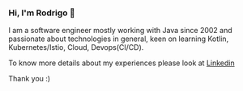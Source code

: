 ### Hi, I'm Rodrigo 👋

I am a software engineer mostly working with Java since 2002 and passionate about technologies in general, keen on learning Kotlin, Kubernetes/Istio, Cloud, Devops(CI/CD).

To know more details about my experiences please look at [Linkedin](https://www.linkedin.com/in/rodrigo-rodrigues-a08aab15)

Thank you :)
<!--
**rodrigorodrigues/rodrigorodrigues** is a ✨ _special_ ✨ repository because its `README.md` (this file) appears on your GitHub profile.

Here are some ideas to get you started:

- 🔭 I’m currently working on ...
- 🌱 I’m currently learning ...
- 👯 I’m looking to collaborate on ...
- 🤔 I’m looking for help with ...
- 💬 Ask me about ...
- 📫 How to reach me: ...
- 😄 Pronouns: ...
- ⚡ Fun fact: ...
-->
